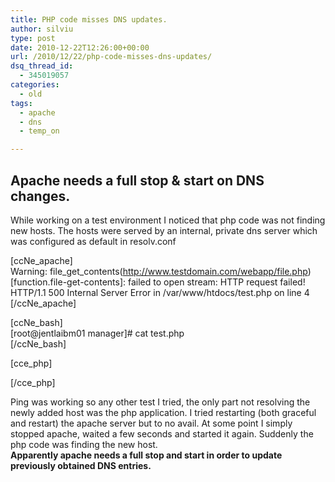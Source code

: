 ```yaml
---
title: PHP code misses DNS updates.
author: silviu
type: post
date: 2010-12-22T12:26:00+00:00
url: /2010/12/22/php-code-misses-dns-updates/
dsq_thread_id:
  - 345019057
categories:
  - old
tags:
  - apache
  - dns
  - temp_on

---
```

## Apache needs a full stop & start on DNS changes.

While working on a test environment I noticed that php code was not finding new hosts. The hosts were served by an internal, private dns server which was configured as default in resolv.conf

[ccNe_apache]  
Warning: file\_get\_contents(http://www.testdomain.com/webapp/file.php) [function.file-get-contents]: failed to open stream: HTTP request failed! HTTP/1.1 500 Internal Server Error in /var/www/htdocs/test.php on line 4  
[/ccNe_apache]

[ccNe_bash]  
[root@jentlaibm01 manager]# cat test.php  
[/ccNe_bash]

[cce_php]

[/cce_php]

<div>
  Ping was working so any other test I tried, the only part not resolving the newly added host was the php application. I tried restarting (both graceful and restart) the apache server but to no avail. At some point I simply stopped apache, waited a few seconds and started it again. Suddenly the php code was finding the new host.
</div>

<div>
  <strong>Apparently apache needs a full stop and start in order to update previously obtained DNS entries.</strong>
</div>